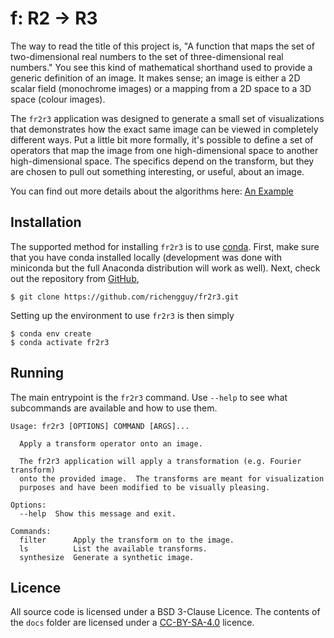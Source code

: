 # f: R2 → R3

The way to read the title of this project is, "A function that maps the set of
two-dimensional real numbers to the set of three-dimensional real numbers."
You see this kind of mathematical shorthand used to provide a generic definition
of an image.  It makes sense; an image is either a 2D scalar field (monochrome
images) or a mapping from a 2D space to a 3D space (colour images).

The `fr2r3` application was designed to generate a small set of visualizations
that demonstrates how the exact same image can be viewed in completely different
ways.  Put a little bit more formally, it's possible to define a set of
operators that map the image from one high-dimensional space to another
high-dimensional space.  The specifics depend on the transform, but they are
chosen to pull out something interesting, or useful, about an image.

You can find out more details about the algorithms here: [An Example](docs/)

## Installation

The supported method for installing `fr2r3` is to use
[conda](https://conda.io/en/latest/).  First, make sure that you have conda
installed locally (development was done with miniconda but the full Anaconda
distribution will work as well).  Next, check out the repository from
[GitHub](https://github.com/richengguy/fr2r3),

```
$ git clone https://github.com/richengguy/fr2r3.git
```

Setting up the environment to use `fr2r3` is then simply

```
$ conda env create
$ conda activate fr2r3
```

## Running

The main entrypoint is the `fr2r3` command.  Use `--help` to see what
subcommands are available and how to use them.

```
Usage: fr2r3 [OPTIONS] COMMAND [ARGS]...

  Apply a transform operator onto an image.

  The fr2r3 application will apply a transformation (e.g. Fourier transform)
  onto the provided image.  The transforms are meant for visualization
  purposes and have been modified to be visually pleasing.

Options:
  --help  Show this message and exit.

Commands:
  filter      Apply the transform on to the image.
  ls          List the available transforms.
  synthesize  Generate a synthetic image.
```

## Licence

All source code is licensed under a BSD 3-Clause Licence.  The contents of the
`docs` folder are licensed under a [CC-BY-SA-4.0](http://creativecommons.org/licenses/by-sa/4.0/) licence.
